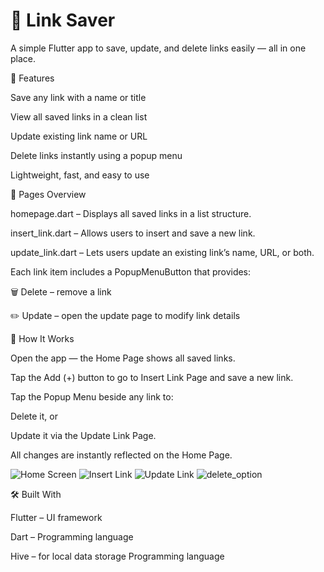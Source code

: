 # 🔗 Link Saver

A simple Flutter app to save, update, and delete links easily — all in one place.

📱 Features

Save any link with a name or title

View all saved links in a clean list

Update existing link name or URL

Delete links instantly using a popup menu

Lightweight, fast, and easy to use


🧩 Pages Overview

homepage.dart – Displays all saved links in a list structure.

insert_link.dart – Allows users to insert and save a new link.

update_link.dart – Lets users update an existing link’s name, URL, or both.

Each link item includes a PopupMenuButton that provides:

🗑️ Delete – remove a link

✏️ Update – open the update page to modify link details


🧠 How It Works

Open the app — the Home Page shows all saved links.

Tap the Add (+) button to go to Insert Link Page and save a new link.

Tap the Popup Menu beside any link to:

Delete it, or

Update it via the Update Link Page.

All changes are instantly reflected on the Home Page.




![Home Screen](https://github.com/Prottoy-01/link_saver/blob/51a1004ce3f2e50c55f5cb1281d405d4851f7b13/Screenshots/Screenshot_20251029-103210.png)
![Insert Link](https://github.com/Prottoy-01/link_saver/blob/51a1004ce3f2e50c55f5cb1281d405d4851f7b13/Screenshots/Screenshot_20251029-103246.png)
![Update Link](https://github.com/Prottoy-01/link_saver/blob/51a1004ce3f2e50c55f5cb1281d405d4851f7b13/Screenshots/Screenshot_20251029-103236.png)
![delete_option](https://github.com/Prottoy-01/link_saver/blob/51a1004ce3f2e50c55f5cb1281d405d4851f7b13/Screenshots/Screenshot_20251029-103225.png)

🛠 Built With

Flutter – UI framework

Dart – Programming language

Hive – for local data storage Programming language

